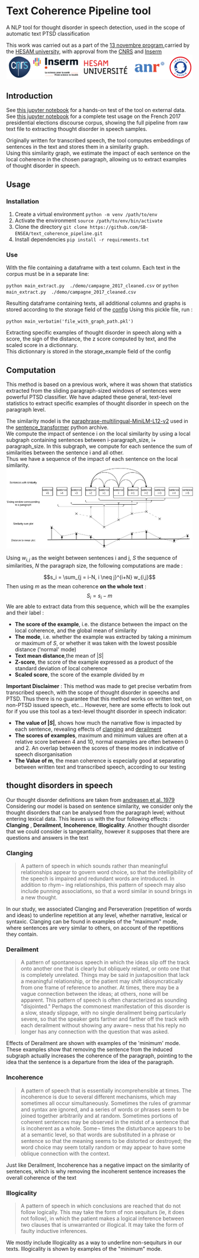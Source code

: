 # Text Coherence Pipeline tool

A NLP tool for thought disorder in speech detection, used in the scope of automatic text PTSD classification

This work was carried out as a part of the [13 novembre program](https://www.memoire13novembre.fr/sites/default/files/DPVAlight.pdf),carried by the [HESAM university](https://www.hesam.eu/article-932), with approval from the [CNRS](https://www.cnrs.fr/en) and [Inserm](https://www.inserm.fr/)
![logo of the participating groups](readme_files/logo_13nov_program.png)

## Introduction
See [this jupyter notebook](https://github.com/SB-ENSEA/text_coherence_pipeline/blob/main/example.ipynb) for a hands-on test of the tool on external data.  
See [this jupyter notebook](https://github.com/SB-ENSEA/text_coherence_pipeline/blob/main/demo/demo.ipynb) for a complete test usage on the French 2017 presidential elections discourse corpus, showing the full pipeline from raw text file to extracting thought disorder in speech samples.

Originally written for transcribed speech, the tool computes embeddings of sentences in the text and stores them in a similarity graph.  
Using this similarity graph, we estimate the impact of each sentence on the local coherence in the chosen paragraph, allowing us to extract examples of thought disorder in speech.  

## Usage
### Installation
1) Create a virtual environment `python -m venv /path/to/env`
2) Activate the environment `source /path/to/env/bin/activate`
3) Clone the directory `git clone https://github.com/SB-ENSEA/text_coherence_pipeline.git`
4) Install dependencies `pip install -r requirements.txt`
### Use
With the file containing a dataframe with a text column. Each text in the corpus must be in a separate line:  

`python main_extract.py  ./demo/campagne_2017_cleaned.csv` or `python main_extract.py  ./demo/campagne_2017_cleaned.csv`  
  
Resulting dataframe containing texts, all additional columns and graphs is stored according to the storage field of the [config](https://github.com/SB-ENSEA/text_coherence_pipeline/blob/main/config.yaml)
Using this pickle file, run :  
  
`python main_verbatim('file_with_graph_path.pkl')`  
  
Extracting specific examples of thought disorder in speech along with a score, the sign of the distance, the z score computed by text, and the scaled score in a dictionnary.  
This dictionnary is stored in the storage_example field of the config

## Computation 
This method is based on a previous work, where it was shown that statistics extracted from the sliding paragraph-sized windows of sentences were powerful PTSD classifier. 
We have adapted these general, text-level statistics to extract specific examples of thought disorder in speech on the paragraph level.  

The similarity model is the [paraphrase-multilingual-MiniLM-L12-v2](https://huggingface.co/sentence-transformers/paraphrase-multilingual-MiniLM-L12-v2) used in the [sentence_transformer](https://www.sbert.net/) python archive.  
We compute the impact of sentence i on the local similarity by using a local subgraph containing sentences between i-paragraph_size, i+ paragraph_size. 
In this subgraph, we compute for each sentence the sum of similarities between the sentence i and all other.  
Thus we have a sequence of the impact of each sentence on the local similarity.  
![Summary of the computation pipeline](readme_files/pipeline1.jpg)

Using $w_{i,j}$ as the weight between sentences i and j, $S$ the sequence of similarities, $N$ the paragraph size, the following computations are made :  

$$s_i = \sum_{j = i-N, i \neq j}^{i+N} w_{i,j}$$
Then using $m$ as the mean coherence **on the whole text** :
$$S_i = s_i - m $$
We are able to extract data from this sequence, which will be the examples and their label : 
- **The score of the example**, i.e. the distance between the impact on the local coherence, and the global mean of similarity
- **The mode**, i.e. whether the example was extracted by taking a minimum or maximum of $S$, or whether it was taken with the lowest possible distance ('normal' mode)
- **Text mean distance**,the mean of $\lvert S \rvert$
- **Z-score**, the score of the example expressed as a product of the standard deviation of local coherence
- **Scaled score**, the score of the example divided by $m$

**Important Disclaimer** : This method was made to get precise verbatim from transcribed speech, with the scope of thought disorder in speechs and PTSD. Thus there is no guarantee that this method works on written text, on non-PTSD issued speech, etc... 
However, here are some effects to look out for if you use this tool as a text-level thought disorder in speech indicator:
- **The value of $\lvert S \rvert$**, shows how much the narrative flow is impacted by each sentence, revealing effects of [clanging](#clanging) and [derailment](#derailment)
- **The scores of examples**, maximum and minimum values are often at a relative score between 4 and 10, normal examples are often between 0 and 2. An overlap between the scores of these modes in indicative of speech disorganisation
- **The Value of m**, the mean coherence is especially good at separating between written text and transcribed speech, according to our testing

## thought disorders in speech
Our thought disorder definitions are taken from [andreasen et al. 1979](https://doi.org/10.1001/archpsyc.1979.01780120045006)
Considering our model is based on sentence similarity, we consider only the thought disorders that can be analysed from the paragraph level; without entering lexical data. 
This leaves us with the four following effects : **Clanging** , **Derailment**, **Incoherence**, **Illogicality**. Another thought disorder that we could consider is tangeantiality, however it supposes that there are questions and answers in the text

### Clanging
> A pattern of speech in which sounds rather
than meaningful relationships appear to govern word
choice, so that the intelligibility of the speech is impaired
and redundant words are introduced. In addition to rhym¬
ing relationships, this pattern of speech may also include
punning associations, so that a word similar in sound
brings in a new thought.

In our study, we associated Clanging and Perseveration (repetition of words and ideas) to underline repetition at any level, whether narrative, lexical or syntaxic. Clanging can be found in examples of the "maximum" mode, where sentences are very similar to others, on account of the repetitions they contain. 

### Derailment
>A pattern of spontaneous speech in which the ideas slip off the track onto another one that is clearly but obliquely related, or onto one that is completely unrelated. Things may be said in juxtaposition that lack a meaningful relationship, or the patient may shift idiosyncratically from one frame of reference to another. At times, there may be a vague connection between the ideas; at others, none will be apparent. This pattern of speech is often characterized as sounding "disjointed." Perhaps the commonest manifestation of this disorder is a slow, steady slippage, with no single derailment being particularly severe, so that the speaker gets farther and farther off the track with each derailment without showing any aware¬ ness that his reply no longer has any connection with the question that was asked.

Effects of Derailment are shown with examples of the 'minimum' mode. These examples show that removing the sentence from the induced subgraph actually increases the coherence of the paragraph, pointing to the idea that the sentence is a departure from the idea of the paragraph.  

### Incoherence
>A pattern of speech that is essentially
incomprehensible at times. The incoherence is due to
several different mechanisms, which may sometimes all
occur simultaneously. Sometimes the rules of grammar and
syntax are ignored, and a series of words or phrases seem
to be joined together arbitrarily and at random. Sometimes
portions of coherent sentences may be observed in the
midst of a sentence that is incoherent as a whole. Some¬
times the disturbance appears to be at a semantic level, so
that words are substituted in a phrase or sentence so that
the meaning seems to be distorted or destroyed; the word
choice may seem totally random or may appear to have
some oblique connection with the context.

Just like Derailment, Incoherence has a negative impact on the similarity of sentences, which is why removing the incoherent sentence increases the overall coherence of the text 

### Illogicality
>A pattern of speech in which conclusions are
reached that do not follow logically. This may take the
form of non sequiturs (ie, it does not follow), in which the
patient makes a logical inference between two clauses that
is unwarranted or illogical. It may take the form of faulty
inductive inferences.

We mostly include Illogicality as a way to underline non-sequiturs in our texts. Illogicality is shown by examples of the "minimum" mode.





